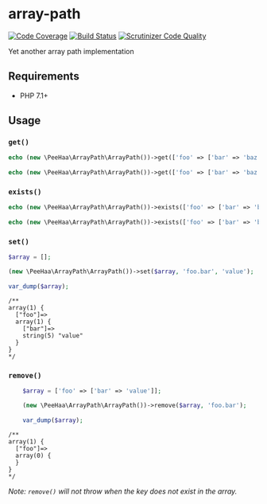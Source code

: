 # array-path

[![Code Coverage](https://scrutinizer-ci.com/g/PeeHaa/array-path/badges/coverage.png?b=master)](https://scrutinizer-ci.com/g/PeeHaa/array-path/?branch=master)
[![Build Status](https://scrutinizer-ci.com/g/PeeHaa/array-path/badges/build.png?b=master)](https://scrutinizer-ci.com/g/PeeHaa/array-path/build-status/master)
[![Scrutinizer Code Quality](https://scrutinizer-ci.com/g/PeeHaa/array-path/badges/quality-score.png?b=master)](https://scrutinizer-ci.com/g/PeeHaa/array-path/?branch=master)

Yet another array path implementation

## Requirements

- PHP 7.1+

## Usage

### ``get()``

```php
echo (new \PeeHaa\ArrayPath\ArrayPath())->get(['foo' => ['bar' => 'baz']], 'foo.bar'); // baz
    
echo (new \PeeHaa\ArrayPath\ArrayPath())->get(['foo' => ['bar' => 'baz']], 'foo.qux'); // throws \PeeHaa\ArrayPath\NotFoundException
```

### ``exists()``

```php
echo (new \PeeHaa\ArrayPath\ArrayPath())->exists(['foo' => ['bar' => 'baz']], 'foo.bar'); // true
    
echo (new \PeeHaa\ArrayPath\ArrayPath())->exists(['foo' => ['bar' => 'baz']], 'foo.qux'); // false
```

### ``set()``

```php
$array = [];

(new \PeeHaa\ArrayPath\ArrayPath())->set($array, 'foo.bar', 'value');
    
var_dump($array);
```

    /**
    array(1) {
      ["foo"]=>
      array(1) {
        ["bar"]=>
        string(5) "value"
      }
    }
    */

### ``remove()``

```php
    $array = ['foo' => ['bar' => 'value']];

    (new \PeeHaa\ArrayPath\ArrayPath())->remove($array, 'foo.bar');
    
    var_dump($array);
```

    /**
    array(1) {
      ["foo"]=>
      array(0) {
      }
    }
    */

*Note: ``remove()`` will not throw when the key does not exist in the array.*
